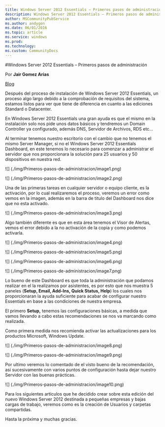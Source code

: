 ```yaml
---
title: Windows Server 2012 Essentials – Primeros pasos de administración
description: Windows Server 2012 Essentials – Primeros pasos de administración
author: MSCommunityPubService
ms.author: andygon
ms.date: 06/01/2016
ms.topic: article
ms.service: windows
ms.prod: 
ms.technology:
ms.custom: CommunityDocs
---
```


#Windows Server 2012 Essentials – Primeros pasos de administración 
  
Por **Jair Gomez Arias**

[Blog](http://blogs.itpro.es/jairgomez/)

Después del proceso de
instalación de Windows Server 2012 Essentials, un proceso algo largo
debido a la comprobación de requisitos del sistema, estamos listos para
ver que tiene de diferencia en cuanto a las ediciones Standard o
Datacenter.

En Windows Server 2012 Essentials una gran ayuda es que el mismo en la
instalación solo nos pide unos datos básicos y tendremos un Domain
Controller ya configurado, además DNS, Servidor de Archivos, RDS etc…

Al terminar tenemos nuestro escritorio con el cambio que no tenemos el
mismo Server Manager, si no el Windows Server 2012 Essentials Dashboard,
en este tenemos lo necesario para comenzar a administrar el servidor que
nos proporcionara la solución para 25 usuarios y 50 dispositivos en
nuestra red.


![] (./img/Primeros-pasos-de-administracion/image1.png)


![] (./img/Primeros-pasos-de-administracion/image2.png)


Una de las primeras tareas en cualquier servidor o equipo cliente, es la
activación, por lo cual realizaremos el proceso, veremos un error como
vemos en la imagen, además en la barra de titulo del Dashboard nos dice
que no esta activado.


![] (./img/Primeros-pasos-de-administracion/image3.png)

Algo también diferente es que en esta área tenemos el Visor de Alertas,
vemos el error debido a la no activación de la copia y como podemos
activarla.


![] (./img/Primeros-pasos-de-administracion/image4.png)

![] (./img/Primeros-pasos-de-administracion/image5.png)

![] (./img/Primeros-pasos-de-administracion/image6.png)

![] (./img/Primeros-pasos-de-administracion/image7.png)

Lo bueno de este Dashboard es que toda la administración que podamos
realizar en el la realizamos por asistentes, es por esto que nos muestra
5 paneles (**Setup, Email, Add-Ins, Quick Status, Help**) los cuales nos
proporcionaran la ayuda suficiente para acabar de configurar nuestro
Essentials en base a las condiciones de nuestra empresa.

El primero **Setup,** tenemos las configuraciones básicas, a medida que
vamos llevando a cabo estas recomendaciones se nos va marcando como
realizada.

Como primera medida nos recomienda activar las actualizaciones para los
productos Microsoft, Windows Update.


![] (./img/Primeros-pasos-de-administracion/image8.png)


![] (./img/Primeros-pasos-de-administracion/image9.png)

Por ultimo veremos lo comentado de el visto bueno de la recomendación,
así sucesivamente con varios puntos de configuración hasta dejar nuestro
Servidor con las buenas prácticas.


![] (./img/Primeros-pasos-de-administracion/image10.png)

Para los siguientes artículos que he decidido crear sobre esta edición
del nuevo Windows Server 2012 destinada a pequeñas empresas y bajas
cargas de trabajo, veremos como es la creación de Usuarios y carpetas
compartidas.

Hasta la próxima y muchas gracias.




